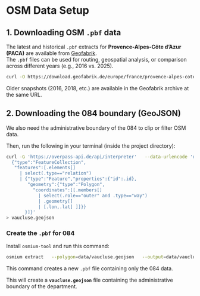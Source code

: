 # OSM Data Setup

## 1. Downloading OSM `.pbf` data

The latest and historical `.pbf` extracts for **Provence-Alpes-Côte d’Azur (PACA)** are available from [Geofabrik](https://download.geofabrik.de/europe/france/provence-alpes-cote-d-azur.html).  
The `.pbf` files can be used for routing, geospatial analysis, or comparison across different years (e.g., 2016 vs. 2025).

```bash
curl -O https://download.geofabrik.de/europe/france/provence-alpes-cote-d-azur-latest.osm.pbf
```

Older snapshots (2016, 2018, etc.) are available in the Geofabrik archive at the same URL.

## 2. Downloading the 084 boundary (GeoJSON)

We also need the administrative boundary of the 084 to clip or filter OSM data.

Then, run the following in your terminal (inside the project directory):

```bash
curl -G 'https://overpass-api.de/api/interpreter'   --data-urlencode 'data=[out:json];rel["boundary"="administrative"]["admin_level"="6"]["name"="Vaucluse"];out geom;' | jq -r '
  {"type":"FeatureCollection",
   "features":[.elements[]
     | select(.type=="relation")
     | {"type":"Feature","properties":{"id":.id},
        "geometry":{"type":"Polygon",
          "coordinates":[[.members[]
            | select(.role=="outer" and .type=="way")
            | .geometry[]
            | [.lon,.lat] ]]}}
       }]}'
> vaucluse.geojson
```

### Create the `.pbf` for 084

Install `osmium-tool` and run this command:
```bash
osmium extract   --polygon=data/vaucluse.geojson   --output=data/vaucluse-latest.osm.pbf   --overwrite   paca-250917.pbf
```

This command creates a new `.pbf` file containing only the 084 data.

This will create a **`vaucluse.geojson`** file containing the administrative boundary of the department.

